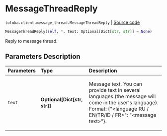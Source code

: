 # MessageThreadReply
`toloka.client.message_thread.MessageThreadReply` | [Source code](https://github.com/Toloka/toloka-kit/blob/v0.1.24/src/client/message_thread.py#L149)

```python
MessageThreadReply(self, *, text: Optional[Dict[str, str]] = None)
```

Reply to message thread.

## Parameters Description

| Parameters | Type | Description |
| :----------| :----| :-----------|
`text`|**Optional\[Dict\[str, str\]\]**|<p>Message text. You can provide text in several languages (the message will come in the user&#x27;s language). Format: {&quot;&lt;language RU / EN/TR/ID / FR&gt;&quot;: &quot;&lt;message text&gt;&quot;}.</p>
